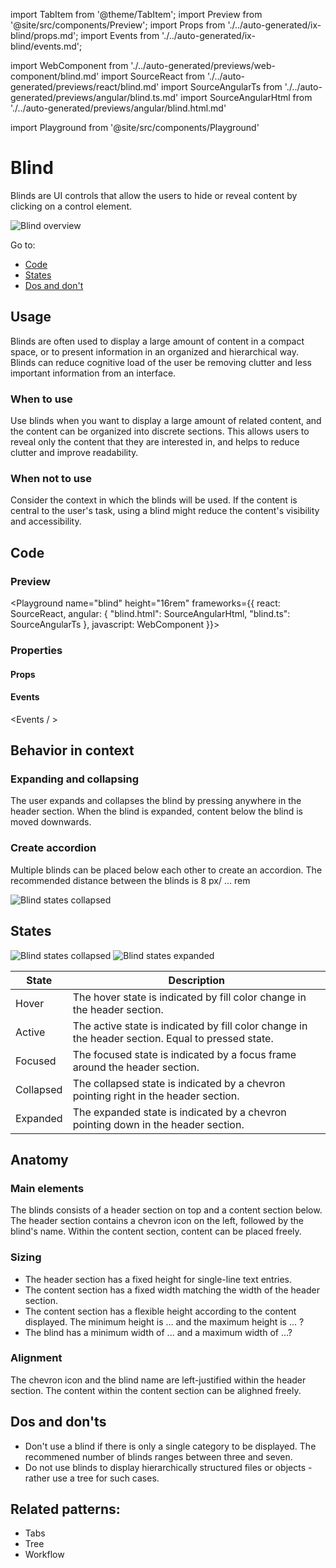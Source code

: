 import TabItem from '@theme/TabItem';
import Preview from '@site/src/components/Preview';
import Props from './../auto-generated/ix-blind/props.md';
import Events from './../auto-generated/ix-blind/events.md';

import WebComponent from './../auto-generated/previews/web-component/blind.md'
import SourceReact from './../auto-generated/previews/react/blind.md'
import SourceAngularTs from './../auto-generated/previews/angular/blind.ts.md'
import SourceAngularHtml from './../auto-generated/previews/angular/blind.html.md'

import Playground from '@site/src/components/Playground'

# Blind

Blinds are UI controls that allow the users to hide or reveal content by clicking on a control element. 

![Blind overview](/img/pattern_illustrations/Blind_overview.png)

Go to:
- [Code](#Code)
- [States](#States)
- [Dos and don't](#Dos-and-don't)

## Usage

Blinds are often used to display a large amount of content in a compact space, or to present information in an organized and hierarchical way.​ Blinds can reduce cognitive load of the user be removing clutter and less important information from an interface.

### When to use

Use blinds when you want to display a large amount of related content, and the content can be organized into discrete sections. This allows users to reveal only the content that they are interested in, and helps to reduce clutter and improve readability.​ 

### When not to use

Consider the context in which the blinds will be used. If the content is central to the user's task, using a blind might reduce the content's visibility and accessibility. 

## Code

### Preview

<Playground
name="blind"
height="16rem"
frameworks={{
    react: SourceReact,
    angular: {
        "blind.html": SourceAngularHtml,
        "blind.ts": SourceAngularTs
    },
    javascript: WebComponent
}}>
</Playground>

### Properties

#### Props

<Props />

#### Events

<Events / >

## Behavior in context

### Expanding and collapsing

The user expands and collapses the blind by pressing anywhere in the header section. When the blind is expanded, content below the blind is moved downwards. 

### Create accordion 

Multiple blinds can be placed below each other to create an accordion. The recommended distance between the blinds is 8 px/ ... rem

![Blind states collapsed](/img/pattern_illustrations/Blind_accordion.png)

## States

![Blind states collapsed](/img/pattern_illustrations/Blind_states1.png)
![Blind states expanded](/img/pattern_illustrations/Blind_states2.png)

| State              | Description|
| ------------------ | -------------- |
| Hover              | The hover state is indicated by fill color change in the header section. |
| Active             | The active state is indicated by fill color change in the header section. Equal to pressed state. |
| Focused            | The focused state is indicated by a focus frame around the header section. |
| Collapsed          | The collapsed state is indicated by a chevron pointing right in the header section. |
| Expanded           | The expanded state is indicated by a chevron pointing down in the header section. |

## Anatomy

### Main elements
The blinds consists of a header section on top and a content section below. The header section contains a chevron icon on the left, followed by the blind's name. Within the content section, content can be placed freely.

### Sizing

- The header section has a fixed height for single-line text entries. 
- The content section has a fixed width matching the width of the header section.
- The content section has a flexible height according to the content displayed. The minimum height is ... and the maximum height is ... ?
- The blind has a minimum width of ... and a maximum width of ...?

### Alignment

The chevron icon and the blind name are left-justified within the header section. The content within the content section can be alighned freely.

## Dos and don'ts

- Don't use a blind if there is only a single category to be displayed. The recommened number of blinds ranges between three and seven.
- Do not use blinds to display hierarchically structured files or objects - rather use a tree for such cases.


## Related patterns:
- Tabs
- Tree
- Workflow
